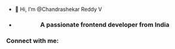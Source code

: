- 👋 Hi, I’m @Chandrashekar Reddy V
- <h3 align="center">A passionate frontend developer from India</h3>

<h3 align="left">Connect with me:</h3>
<p align="left">
</p>


<!---
chandrashekarreddyv/chandrashekarreddyv is a ✨ special ✨ repository because its `README.md` (this file) appears on your GitHub profile.
You can click the Preview link to take a look at your changes.
--->
